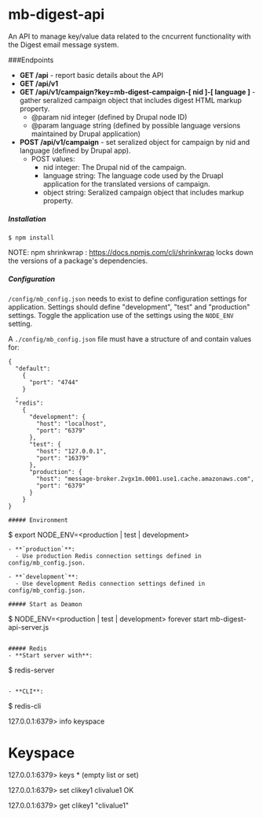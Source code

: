 mb-digest-api
==============

An API to manage key/value data related to the cncurrent functionality with the Digest email message system.

###Endpoints

* **GET /api** - report basic details about the API
* **GET /api/v1**
* **GET /api/v1/campaign?key=mb-digest-campaign-[ nid ]-[ language ]** - gather seralized campaign object that includes digest HTML markup property.
  * @param nid integer (defined by Drupal node ID)
  * @param language string (defined by possible language versions maintained by Drupal application)
* **POST /api/v1/campaign** - set seralized object for campaign by nid and language (defined by Drupal app).
  * POST values:
    * nid integer: The Drupal nid of the campaign.
    * language string: The language code used by the Druapl application for the translated versions of campaign.
    * object string: Seralized campaign object that includes markup property.

##### Installation
```
$ npm install
```
NOTE: npm shrinkwrap : https://docs.npmjs.com/cli/shrinkwrap locks down the versions of a package's dependencies.

##### Configuration
`/config/mb_config.json` needs to exist to define configuration settings for application. Settings should define "development", "test" and "production" settings. Toggle the application use of the settings using the `NODE_ENV` setting.

A `./config/mb_config.json` file must have a structure of and contain values for:
```
{
  "default":
    {
      "port": "4744"
    }
  ,
  "redis":
    {
      "development": {
        "host": "localhost",
        "port": "6379"
      },
      "test": {
        "host": "127.0.0.1",
        "port": "16379"
      },
      "production": {
        "host": "message-broker.2vgx1m.0001.use1.cache.amazonaws.com",
        "port": "6379"
      }
    }
}

##### Environment
```
$ export NODE_ENV=<production | test | development>
```
- **`production`**:
  - Use production Redis connection settings defined in config/mb_config.json.

- **`development`**:
  - Use development Redis connection settings defined in config/mb_config.json.

##### Start as Deamon
```
$ NODE_ENV=<production | test | development> forever start mb-digest-api-server.js
```

##### Redis
- **Start server with**:
```
$ redis-server
```

- **CLI**:
```
$ redis-cli

127.0.0.1:6379> info keyspace
# Keyspace

127.0.0.1:6379> keys *
(empty list or set)

127.0.0.1:6379> set clikey1 clivalue1
OK

127.0.0.1:6379> get clikey1
"clivalue1"

```
